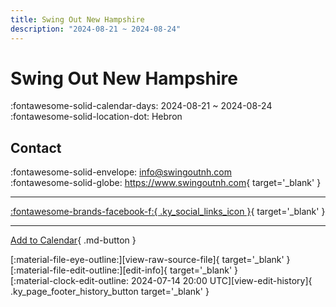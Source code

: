 ```yaml
---
title: Swing Out New Hampshire
description: "2024-08-21 ~ 2024-08-24"
---
```


# Swing Out New Hampshire 

:fontawesome-solid-calendar-days: 2024-08-21 ~ 2024-08-24  
:fontawesome-solid-location-dot: Hebron  

## Contact

:fontawesome-solid-envelope: <info@swingoutnh.com>  
:fontawesome-solid-globe: <https://www.swingoutnh.com>{ target='_blank' }  

---

 [:fontawesome-brands-facebook-f:{ .ky_social_links_icon }](https://www.facebook.com/SwingOutNewHampshire){ target='_blank' }

---

[Add to Calendar](https://swing.news/ics/en/2024/us/swing-out-new-hampshire-2024.ics){ .md-button }

<div class="ky_page_footer" markdown>
<div class="ky_page_footer_trailing" markdown="span">
[:material-file-eye-outline:][view-raw-source-file]{ target='_blank' }
[:material-file-edit-outline:][edit-info]{ target='_blank' }
</div>
<div class="ky_page_footer_leading" markdown="span">
[:material-clock-edit-outline: 2024-07-14 20:00 UTC][view-edit-history]{ .ky_page_footer_history_button target='_blank' }
</div>
</div>

[view-raw-source-file]: https://github.com/swingdance/events/blob/main/2024/us/swing-out-new-hampshire-2024.json "View Raw Source File"
[edit-info]: https://github.com/swingdance/events/issues/new?assignees=&labels=update+event&projects=&template=03-update_entity.yml&title=%5B2024%2Fus%5D%20Swing%20Out%20New%20Hampshire&region=us&year=2024&id=swing-out-new-hampshire-2024&name=Swing%20Out%20New%20Hampshire&org_id= "Edit Info"

[view-edit-history]: https://github.com/swingdance/events/commits/main/2024/us/swing-out-new-hampshire-2024.json "View Edit History"
